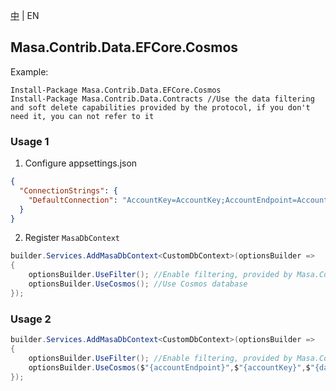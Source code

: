 [中](README.zh-CN.md) | EN

## Masa.Contrib.Data.EFCore.Cosmos

Example:

``` powershelll
Install-Package Masa.Contrib.Data.EFCore.Cosmos
Install-Package Masa.Contrib.Data.Contracts //Use the data filtering and soft delete capabilities provided by the protocol, if you don't need it, you can not refer to it
```

### Usage 1

1. Configure appsettings.json

``` appsettings.json
{
  "ConnectionStrings": {
    "DefaultConnection": "AccountKey=AccountKey;AccountEndpoint=AccountEndpoint;Database=Database" //or "ConnectionString=ConnectionString;Database=Database"
  }
}
```

2. Register `MasaDbContext`

``` C#
builder.Services.AddMasaDbContext<CustomDbContext>(optionsBuilder =>
{
    optionsBuilder.UseFilter(); //Enable filtering, provided by Masa.Contrib.Data.Contracts
    optionsBuilder.UseCosmos(); //Use Cosmos database
});
```

### Usage 2

``` C#
builder.Services.AddMasaDbContext<CustomDbContext>(optionsBuilder =>
{
    optionsBuilder.UseFilter(); //Enable filtering, provided by Masa.Contrib.Data.Contracts
    optionsBuilder.UseCosmos($"{accountEndpoint}",$"{accountKey}",$"{databaseName}"); //Use Cosmos database
});
```